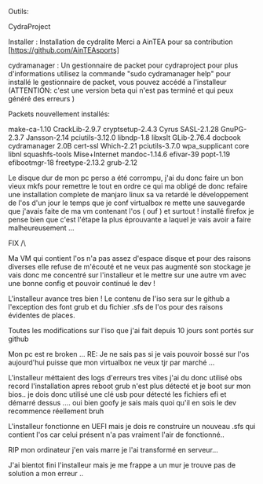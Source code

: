 Outils:

CydraProject

Installer : Installation de cydralite
Merci a AinTEA pour sa contribution [https://github.com/AinTEAsports]


cydramanager : Un gestionnaire de packet pour cydraproject
pour plus d'informations utilisez la commande "sudo cydramanager help"
pour installé le gestionnaire de packet, vous pouvez accédé a l'installeur
(ATTENTION: c'est une version beta qui n'est pas terminé et qui peux généré des erreurs )

Packets nouvellement installés: 

make-ca-1.10
CrackLib-2.9.7
cryptsetup-2.4.3
Cyrus SASL-2.1.28
GnuPG-2.3.7
Jansson-2.14
pciutils-3.12.0
libndp-1.8
libxslt
GLib-2.76.4 
docbook
cydramanager 2.0B
cert-ssl
Which-2.21
pciutils-3.7.0
wpa_supplicant
core
libnl
squashfs-tools
Mise+Internet
mandoc-1.14.6
efivar-39
popt-1.19
efibootmgr-18
freetype-2.13.2
grub-2.12 

Le disque dur de mon pc perso a été corrompu, j'ai du donc faire un bon vieux mkfs pour remettre le tout en ordre ce qui ma obligé de donc refaire une installation complete de manjaro linux sa va retardé le développement de l'os d'un jour le temps que je conf virtualbox re mette une sauvegarde que j'avais faite de ma vm contenant l'os ( ouf ) et surtout ! installé firefox je pense bien que c'est l'étape la plus éprouvante a laquel je vais avoir a faire malheureusement ...

FIX /\

Ma VM qui contient l'os n'a pas assez d'espace disque et pour des raisons diverses elle refuse de m'écouté et ne veux pas augmenté son stockage je vais donc me concentré sur l'installeur et le mettre sur une autre vm avec une bonne config et pouvoir continué le dev !

L'installeur avance tres bien ! Le contenu de l'iso sera sur le github a l'exception des font grub et du fichier .sfs de l'os pour des raisons évidentes de places.

Toutes les modifications sur l'iso que j'ai fait depuis 10 jours sont portés sur github

Mon pc est re broken ...
RE: Je ne sais pas si je vais pouvoir bossé sur l'os aujourd'hui puisse que mon virtualbox ne veux tjr par marché ...


L'installeur méttaient des logs d'erreurs tres vites j'ai du donc utilisé obs record l'installation apres reboot grub n'est plus détecté et je boot sur mon bios.. je dois donc utilisé une clé usb pour détecté les fichiers efi et démarré dessus .... oui bien goofy je sais mais quoi qu'il en sois le dev recommence réellement bruh

L'installeur fonctionne en UEFI mais je dois re construire un nouveau .sfs qui contient l'os car celui présent n'a pas vraiment l'air de fonctionné..

RIP mon ordinateur j'en vais marre je l'ai transformé en serveur...

J'ai bientot fini l'installeur mais je me frappe a un mur je trouve pas de solution a mon erreur ..
